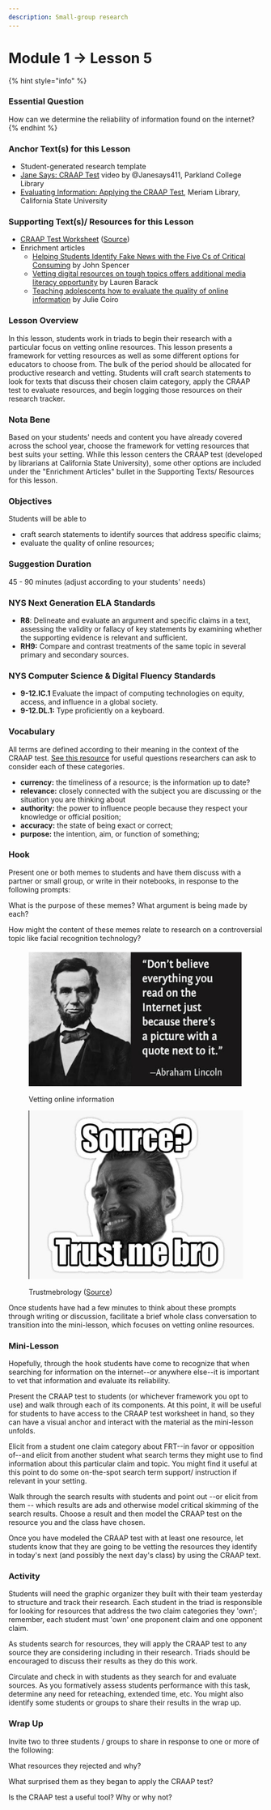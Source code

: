 ```yaml
---
description: Small-group research
---
```


# Module 1 -> Lesson 5

{% hint style="info" %}
### Essential Question

How can we determine the reliability of information found on the internet?
{% endhint %}

### Anchor Text(s) for this Lesson

* Student-generated research template
* [Jane Says: CRAAP Test](https://youtu.be/PbvqKaVZxUw) video by @Janesays411, Parkland College Library
* [Evaluating Information: Applying the CRAAP Test](https://library.csuchico.edu/sites/default/files/craap-test.pdf), Meriam Library, California State University

### Supporting Text(s)/ Resources for this Lesson

* [CRAAP Test Worksheet](https://drive.google.com/file/d/1qAruguOb-ypGeAM\_1sxFHwH7hR2IqXdR/view?usp=sharing) ([Source](https://library.raritanval.edu/c.php?g=578619\&p=3992713))
* Enrichment articles
  * [Helping Students Identify Fake News with the Five Cs of Critical Consuming](https://www.youtube.com/watch?v=xf8mjbVRqao) by  John Spencer
  * [Vetting digital resources on tough topics offers additional media literacy opportunity](https://www.k12dive.com/news/vetting-digital-resources-on-tough-topics-offers-additional-media-literacy/555140/) by Lauren Barack
  * [Teaching adolescents how to evaluate the quality of online information](https://www.edutopia.org/blog/evaluating-quality-of-online-info-julie-coiro) by Julie Coiro



### Lesson Overview

In this lesson, students work in triads to begin their research with a particular focus on vetting online resources. This lesson presents a framework for vetting resources as well as some different options for educators to choose from. The bulk of the period should be allocated for productive research and vetting. Students will craft search statements to look for texts that discuss their chosen claim category, apply the CRAAP test to evaluate resources, and begin logging those resources on their research tracker.&#x20;



### Nota Bene

Based on your students' needs and content you have already covered across the school year, choose the framework for vetting resources that best suits your setting. While this lesson centers the CRAAP test (developed by librarians at California State University), some other options are included under the "Enrichment Articles" bullet in the Supporting Texts/ Resources for this lesson.&#x20;



### Objectives

Students will be able to

* craft search statements to identify sources that address specific claims;
* evaluate the quality of online resources;

### Suggestion Duration

45 - 90 minutes (adjust according to your students' needs)

### NYS Next Generation ELA Standards

* **R8**: Delineate and evaluate an argument and specific claims in a text, assessing the validity or fallacy of key statements by examining whether the supporting evidence is relevant and sufficient.
* **RH9:** Compare and contrast treatments of the same topic in several primary and secondary sources.&#x20;

### **NYS Computer Science & Digital Fluency Standards**

* **9-12.IC.1** Evaluate the impact of computing technologies on equity, access, and influence in a global society.
* **9-12.DL.1:** Type proficiently on a keyboard.

### Vocabulary

All terms are defined according to their meaning in the context of the CRAAP test. [See this resource](https://drive.google.com/file/d/1qAruguOb-ypGeAM\_1sxFHwH7hR2IqXdR/view?usp=drive\_link) for useful questions researchers can ask to consider each of these categories.

* **currency:** the timeliness of a resource; is the information up to date?&#x20;
* **relevance:** closely connected with the subject you are discussing or the situation you are thinking about
* **authority:** the power to influence people because they respect your knowledge or official position;&#x20;
* **accuracy:** the state of being exact or correct;
* **purpose:** the intention, aim, or function of something;&#x20;

### Hook

Present one or both memes to students and have them discuss with a partner or small group, or write in their notebooks, in response to the following prompts:

What is the purpose of these memes? What argument is being made by each?

How might the content of these memes relate to research on a controversial topic like facial recognition technology?

<figure><img src="../../.gitbook/assets/Screenshot 2023-10-12 at 9.58.36 AM.png" alt=""><figcaption><p>Vetting online information</p></figcaption></figure>

<figure><img src="../../.gitbook/assets/Screenshot 2023-10-12 at 10.04.44 AM.png" alt=""><figcaption><p>Trustmebrology (<a href="https://medium.com/@saurava76/trustmebrology-514faecc47ea">Source</a>)</p></figcaption></figure>

Once students have had a few minutes to think about these prompts through writing or discussion, facilitate a brief whole class conversation to transition into the mini-lesson, which focuses on vetting online resources.&#x20;

### Mini-Lesson

Hopefully, through the hook students have come to recognize that when searching for information on the internet--or anywhere else--it is important to vet that information and evaluate its reliability.&#x20;

Present the CRAAP test to students (or whichever framework you opt to use) and walk through each of its components. At this point, it will be useful for students to have access to the CRAAP test worksheet in hand, so they can have a visual anchor and interact with the material as the mini-lesson unfolds.&#x20;

Elicit from a student one claim category about FRT--in favor or opposition of--and elicit from another student what search terms they might use to find information about this particular claim and topic. You might find it useful at this point to do some on-the-spot search term support/ instruction if relevant in your setting.

Walk through the search results with students and point out --or elicit from them -- which results are ads and otherwise model critical skimming of the search results. Choose a result and then model the CRAAP test on the resource you and the class have chosen.&#x20;

Once you have modeled the CRAAP test with at least one resource, let students know that they are going to be vetting the resources they identify in today's next (and possibly the next day's class) by using the CRAAP text.&#x20;

### Activity

Students will need the graphic organizer they built with their team yesterday to structure and track their research. Each student in the triad is responsible for looking for resources that address the two claim categories they 'own'; remember, each student must 'own' one proponent claim and one opponent claim.&#x20;

As students search for resources, they will apply the CRAAP test to any source they are considering including in their research. Triads should be encouraged to discuss their results as they do this work.

Circulate and check in with students as they search for and evaluate sources. As you formatively assess students performance with this task, determine any need for reteaching, extended time, etc. You might also identify some students or groups to share their results in the wrap up.

### Wrap Up

Invite two to three students / groups to share in response to one or more of the following:

What resources they rejected and why?

What surprised them as they began to apply the CRAAP test?

Is the CRAAP test a useful tool? Why or why not?



